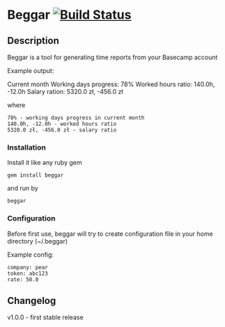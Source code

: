 # Beggar [![Build Status](https://secure.travis-ci.org/bkzl/beggar.png)](http://travis-ci.org/bkzl/beggar)

## Description

Beggar is a tool for generating time reports from your Basecamp account

Example output:

Current month
Working days progress: 78%
Worked hours ratio:    140.0h, -12.0h
Salary ration:         5320.0 zł, -456.0 zł

where

    78% - working days progress in current month
    140.0h, -12.0h - worked hours ratio
    5320.0 zł, -456.0 zł - salary ratio

### Installation

Install it like any ruby gem

    gem install beggar

and run by

    beggar

### Configuration

Before first use, beggar will try to create configuration file in your home directory (~/.beggar)

Example config:

    company: pear
    token: abc123
    rate: 50.0

## Changelog
  v1.0.0 - first stable release

